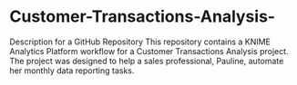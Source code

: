 # Customer-Transactions-Analysis-
 Description for a GitHub Repository This repository contains a KNIME Analytics Platform workflow for a Customer Transactions Analysis project. The project was designed to help a sales professional, Pauline, automate her monthly data reporting tasks.
